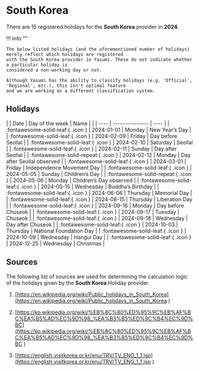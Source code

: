 # South Korea

There are 15 registered holidays for the **South Korea** provider in **2024**.

!!! info ""

    The below listed holidays (and the aforementioned number of holidays) merely reflect which holidays are registered
    with the South Korea provider in Yasumi. These do not indicate whether a particular holiday is
    considered a non-working day or not.

    Although Yasumi has the ability to classify holidays (e.g. 'Official', 'Regional', etc.), this isn't optimal feature
    and we are working on a different classification system.

## Holidays

| | Date | Day of the week | Name |
| | ---- | --------------- | ---- |
| :fontawesome-solid-leaf:{ .icon } | 2024-01-01 | Monday | New Year’s Day |
| :fontawesome-solid-leaf:{ .icon } | 2024-02-09 | Friday | Day before Seollal |
| :fontawesome-solid-leaf:{ .icon } | 2024-02-10 | Saturday | Seollal |
| :fontawesome-solid-leaf:{ .icon } | 2024-02-11 | Sunday | Day after Seollal |
| :fontawesome-solid-repeat:{ .icon } | 2024-02-12 | Monday | Day after Seollal observed |
| :fontawesome-solid-leaf:{ .icon } | 2024-03-01 | Friday | Independence Movement Day |
| :fontawesome-solid-leaf:{ .icon } | 2024-05-05 | Sunday | Children’s Day |
| :fontawesome-solid-repeat:{ .icon } | 2024-05-06 | Monday | Children’s Day observed |
| :fontawesome-solid-leaf:{ .icon } | 2024-05-15 | Wednesday | Buddha’s Birthday |
| :fontawesome-solid-leaf:{ .icon } | 2024-06-06 | Thursday | Memorial Day |
| :fontawesome-solid-leaf:{ .icon } | 2024-08-15 | Thursday | Liberation Day |
| :fontawesome-solid-leaf:{ .icon } | 2024-09-16 | Monday | Day before Chuseok |
| :fontawesome-solid-leaf:{ .icon } | 2024-09-17 | Tuesday | Chuseok |
| :fontawesome-solid-leaf:{ .icon } | 2024-09-18 | Wednesday | Day after Chuseok |
| :fontawesome-solid-leaf:{ .icon } | 2024-10-03 | Thursday | National Foundation Day |
| :fontawesome-solid-leaf:{ .icon } | 2024-10-09 | Wednesday | Hangul Day |
| :fontawesome-solid-leaf:{ .icon } | 2024-12-25 | Wednesday | Christmas |

## Sources

The following list of sources are used for determining the calculation logic of
the holidays given by the **South Korea** Holiday provider.


1. [https://en.wikipedia.org/wiki/Public_holidays_in_South_Korea](https://en.wikipedia.org/wiki/Public_holidays_in_South_Korea )
   
1. [https://ko.wikipedia.org/wiki/%EB%8C%80%ED%95%9C%EB%AF%BC%EA%B5%AD%EC%9D%98_%EA%B3%B5%ED%9C%B4%EC%9D%BC](https://ko.wikipedia.org/wiki/%EB%8C%80%ED%95%9C%EB%AF%BC%EA%B5%AD%EC%9D%98_%EA%B3%B5%ED%9C%B4%EC%9D%BC )
   
1. [https://english.visitkorea.or.kr/enu/TRV/TV_ENG_1_1.jsp](https://english.visitkorea.or.kr/enu/TRV/TV_ENG_1_1.jsp )
   